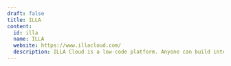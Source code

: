 ```yaml
---
draft: false
title: ILLA
content:
  id: illa
  name: ILLA
  website: https://www.illacloud.com/
  description: ILLA Cloud is a low-code platform. Anyone can build internal tools with ILLA Cloud in minutes.
---
```

